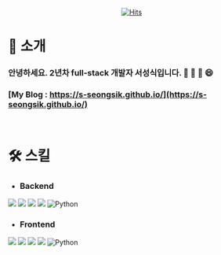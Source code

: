 <div align=center>

[![Hits](https://hits.seeyoufarm.com/api/count/incr/badge.svg?url=https%3A%2F%2Fgithub.com%2Fs-seongsik&count_bg=%2379C83D&title_bg=%23555555&icon=&icon_color=%23E7E7E7&title=hits&edge_flat=false)](https://hits.seeyoufarm.com)          

</div>

# 🤔 소개

### 안녕하세요. 2년차 full-stack 개발자 서성식입니다. 💬 👋 🌱 😄
### [My Blog : https://s-seongsik.github.io/](https://s-seongsik.github.io/)


<br>

# 🛠 스킬
* ### **Backend**
<p>
  <img src="http://img.shields.io/badge/-HTML5-DD4B25?style=for-the-badge&logo=HTML5&logoColor=white"/>
  <img src="http://img.shields.io/badge/-CSS3-1572B6?style=for-the-badge&logo=CSS3&logoColor=white"/>
  <img src="http://img.shields.io/badge/-JavaScript-F7DF1E?style=for-the-badge&logo=JavaScript&logoColor=black"/>
  <img src="http://img.shields.io/badge/-jQuery-0769AD?style=for-the-badge&logo=jQuery&logoColor=white"/>
  <img alt="Python" src ="https://img.shields.io/badge/Python-F37626.svg?&style=for-the-badge&logo=Python&logoColor=white"/>
</p>

* ### **Frontend**
<p>
  <img src="http://img.shields.io/badge/-HTML5-DD4B25?style=for-the-badge&logo=HTML5&logoColor=white"/>
  <img src="http://img.shields.io/badge/-CSS3-1572B6?style=for-the-badge&logo=CSS3&logoColor=white"/>
  <img src="http://img.shields.io/badge/-JavaScript-F7DF1E?style=for-the-badge&logo=JavaScript&logoColor=black"/>
  <img src="http://img.shields.io/badge/-jQuery-0769AD?style=for-the-badge&logo=jQuery&logoColor=white"/>
  <img alt="Python" src ="https://img.shields.io/badge/Python-F37626.svg?&style=for-the-badge&logo=Python&logoColor=white"/>
</p>


<!--
**s-seongsik/s-seongsik** is a ✨ _special_ ✨ repository because its `README.md` (this file) appears on your GitHub profile.

Here are some ideas to get you started:

- 🔭 I’m currently working on ...B
- 🤔 I’m looking for help with ...
- 💬 Ask me about ...
- 📫 How to reach me: ...
- 😄 Pronouns: ...
- ⚡ Fun fact: ...
-->
